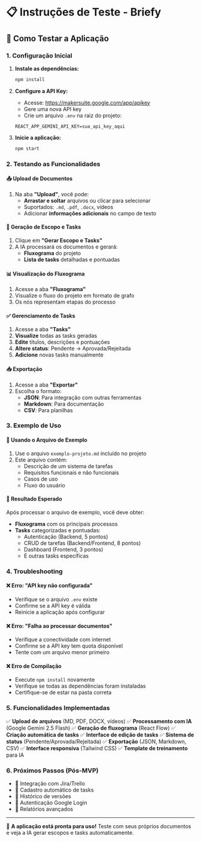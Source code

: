 # 📋 Instruções de Teste - Briefy

## 🚀 Como Testar a Aplicação

### 1. Configuração Inicial

1. **Instale as dependências:**
   ```bash
   npm install
   ```

2. **Configure a API Key:**
   - Acesse: https://makersuite.google.com/app/apikey
   - Gere uma nova API key
   - Crie um arquivo `.env` na raiz do projeto:
   ```
   REACT_APP_GEMINI_API_KEY=sua_api_key_aqui
   ```

3. **Inicie a aplicação:**
   ```bash
   npm start
   ```

### 2. Testando as Funcionalidades

#### 📤 Upload de Documentos
1. Na aba **"Upload"**, você pode:
   - **Arrastar e soltar** arquivos ou clicar para selecionar
   - Suportados: `.md`, `.pdf`, `.docx`, vídeos
   - Adicionar **informações adicionais** no campo de texto

#### 🤖 Geração de Escopo e Tasks
1. Clique em **"Gerar Escopo e Tasks"**
2. A IA processará os documentos e gerará:
   - **Fluxograma** do projeto
   - **Lista de tasks** detalhadas e pontuadas

#### 📊 Visualização do Fluxograma
1. Acesse a aba **"Fluxograma"**
2. Visualize o fluxo do projeto em formato de grafo
3. Os nós representam etapas do processo

#### ✅ Gerenciamento de Tasks
1. Acesse a aba **"Tasks"**
2. **Visualize** todas as tasks geradas
3. **Edite** títulos, descrições e pontuações
4. **Altere status**: Pendente → Aprovada/Rejeitada
5. **Adicione** novas tasks manualmente

#### 📥 Exportação
1. Acesse a aba **"Exportar"**
2. Escolha o formato:
   - **JSON**: Para integração com outras ferramentas
   - **Markdown**: Para documentação
   - **CSV**: Para planilhas

### 3. Exemplo de Uso

#### 📄 Usando o Arquivo de Exemplo
1. Use o arquivo `exemplo-projeto.md` incluído no projeto
2. Este arquivo contém:
   - Descrição de um sistema de tarefas
   - Requisitos funcionais e não funcionais
   - Casos de uso
   - Fluxo do usuário

#### 🎯 Resultado Esperado
Após processar o arquivo de exemplo, você deve obter:
- **Fluxograma** com os principais processos
- **Tasks** categorizadas e pontuadas:
  - Autenticação (Backend, 5 pontos)
  - CRUD de tarefas (Backend/Frontend, 8 pontos)
  - Dashboard (Frontend, 3 pontos)
  - E outras tasks específicas

### 4. Troubleshooting

#### ❌ Erro: "API key não configurada"
- Verifique se o arquivo `.env` existe
- Confirme se a API key é válida
- Reinicie a aplicação após configurar

#### ❌ Erro: "Falha ao processar documentos"
- Verifique a conectividade com internet
- Confirme se a API key tem quota disponível
- Tente com um arquivo menor primeiro

#### ❌ Erro de Compilação
- Execute `npm install` novamente
- Verifique se todas as dependências foram instaladas
- Certifique-se de estar na pasta correta

### 5. Funcionalidades Implementadas

✅ **Upload de arquivos** (MD, PDF, DOCX, vídeos)
✅ **Processamento com IA** (Google Gemini 2.5 Flash)
✅ **Geração de fluxograma** (React Flow)
✅ **Criação automática de tasks**
✅ **Interface de edição de tasks**
✅ **Sistema de status** (Pendente/Aprovada/Rejeitada)
✅ **Exportação** (JSON, Markdown, CSV)
✅ **Interface responsiva** (Tailwind CSS)
✅ **Template de treinamento** para IA

### 6. Próximos Passos (Pós-MVP)

- 🔄 Integração com Jira/Trello
- 🔄 Cadastro automático de tasks
- 🔄 Histórico de versões
- 🔄 Autenticação Google Login
- 🔄 Relatórios avançados

---

🎉 **A aplicação está pronta para uso!** Teste com seus próprios documentos e veja a IA gerar escopos e tasks automaticamente.
